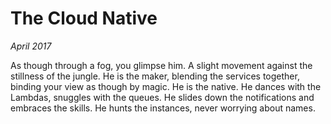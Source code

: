 # The Cloud Native

_April 2017_

As though through a fog, you glimpse him.  A slight movement against the stillness of the jungle.  He is the maker, blending the services together, binding your view as though by magic.  He is the native.  He dances with the Lambdas, snuggles with the queues.  He slides down the notifications and embraces the skills.  He hunts the instances, never worrying about names.